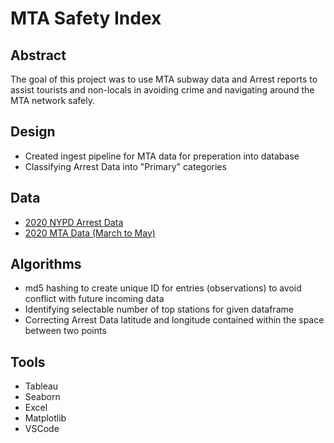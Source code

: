 # MTA Safety Index

## Abstract
The goal of this project was to use MTA subway data and Arrest reports to assist tourists and non-locals in avoiding crime and navigating around the MTA network safely.

## Design
- Created ingest pipeline for MTA data for preperation into database
- Classifying Arrest Data into "Primary" categories

## Data
- [2020 NYPD Arrest Data](https://data.cityofnewyork.us/Public-Safety/NYPD-Arrest-Data-Year-to-Date)
- [2020 MTA Data (March to May)](http://web.mta.info/developers/data/nyct/turnstile)

## Algorithms
- md5 hashing to create unique ID for entries (observations) to avoid conflict with future incoming data
- Identifying selectable number of top stations for given dataframe
- Correcting Arrest Data latitude and longitude contained within the space between two points

## Tools
- Tableau
- Seaborn
- Excel
- Matplotlib
- VSCode